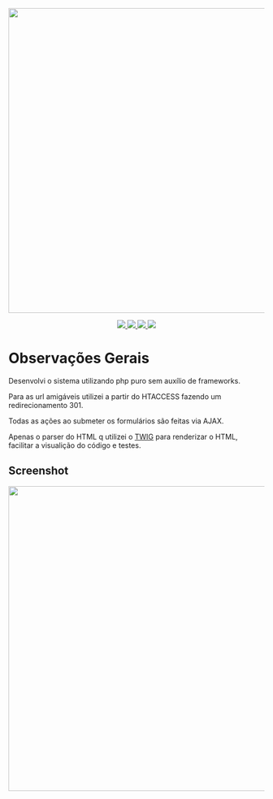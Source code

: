 

<p align="center">
  <img width="600" src="https://i.imgur.com/JLTdaci.jpg">
</p>
<p align="center">


  <a href="https://www.mysql.com/">
    <img src="https://img.shields.io/badge/mysql-%234479A1.svg?&style=for-the-badge&logo=mysql&logoColor=white" />
  </a>

  <a href="https://getbootstrap.com/docs/3.3/">
    <img src="https://img.shields.io/badge/bootstrap-%237952B3.svg?&style=for-the-badge&logo=bootstrap&logoColor=white" />
  </a>
  <a href="https://jquery.com/">
    <img src="https://img.shields.io/badge/jquery-%230769AD.svg?&style=for-the-badge&logo=jquery&logoColor=white" />
  </a>
  <a href="https://php.net">
    <img src="https://img.shields.io/badge/php-%23777BB4.svg?&style=for-the-badge&logo=php&logoColor=white" />
  </a>
</p>

# Observações Gerais

Desenvolvi o sistema utilizando php puro sem auxílio de frameworks. 

Para as url amigáveis utilizei a partir do HTACCESS fazendo um redirecionamento 301.

Todas as ações ao submeter os formulários são feitas via AJAX.

Apenas o parser do HTML q utilizei o [TWIG](https://twig.symfony.com/) para renderizar o HTML, facilitar a visualição do código e testes.


## Screenshot
<p align="center">
  <img width="600" src="https://i.imgur.com/kEz0AGA.jpg">
</p>







